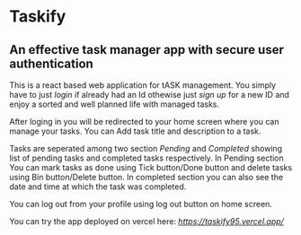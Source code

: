 Taskify
========
An effective task manager app with secure user authentication
-------------------------------------------------------------

This is a react based web application for tASK management. You simply have to just *login* if already had an Id othewise just *sign up* for a new ID and enjoy a sorted and well planned life with managed tasks.

After loging in you will be redirected to your home screen where you can manage your tasks.
You can Add task title and description to a task.

Tasks are seperated among two section *Pending* and *Completed* showing list of pending tasks and completed tasks respectively. In Pending section You can mark tasks as done using Tick button/Done button and delete tasks using Bin button/Delete button. In completed section you can also see the date and time at which the task was completed.

You can log out from your profile using log out button on home screen.

You can try the app deployed on vercel here:
*https://taskify95.vercel.app/*

